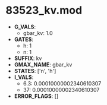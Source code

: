 # 83523_kv.mod

- **G_VALS**:
  - gbar_kv: 1.0
- **GATES**:
  - h: 1
  - n: 1
- **SUFFIX**: kv
- **GMAX_NAME**: gbar_kv
- **STATES**: ['n', 'h']
- **I_VALS**:
  - 6.3: 0.00010000002340610307
  - 37: 0.00010000002340610307
- **ERROR_FLAGS**: []
